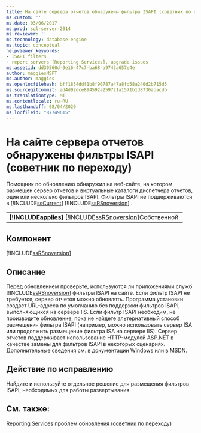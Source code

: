 ```yaml
---
title: На сайте сервера отчетов обнаружены фильтры ISAPI (советник по переходу) | Документация Майкрософт
ms.custom: ''
ms.date: 03/06/2017
ms.prod: sql-server-2014
ms.reviewer: ''
ms.technology: database-engine
ms.topic: conceptual
helpviewer_keywords:
- ISAPI filters
- report servers [Reporting Services], upgrade issues
ms.assetid: dd30560d-9e16-47c7-ba68-a9743a657e4e
author: maggiesMSFT
ms.author: maggies
ms.openlocfilehash: bff1834ddf1b8f90787a47a8fd58a240d2b715d5
ms.sourcegitcommit: ad4d92dce894592a259721a1571b1d8736abacdb
ms.translationtype: MT
ms.contentlocale: ru-RU
ms.lasthandoff: 08/04/2020
ms.locfileid: "87749615"
---
```

# <a name="isapi-filters-detected-on-the-report-server-site-upgrade-advisor"></a>На сайте сервера отчетов обнаружены фильтры ISAPI (советник по переходу)
  Помощник по обновлению обнаружил на веб-сайте, на котором размещен сервер отчетов и виртуальные каталоги диспетчера отчетов, один или несколько фильтров ISAPI. Фильтры ISAPI не поддерживаются в [!INCLUDE[ssCurrent](../../includes/sscurrent-md.md)] [!INCLUDE[ssRSnoversion](../../includes/ssrsnoversion-md.md)] .  
  
||  
|-|  
|**[!INCLUDE[applies](../../includes/applies-md.md)]**  [!INCLUDE[ssRSnoversion](../../includes/ssrsnoversion-md.md)]Собственной.|  
  
## <a name="component"></a>Компонент  
 [!INCLUDE[ssRSnoversion](../../includes/ssrsnoversion-md.md)]  
  
## <a name="description"></a>Описание  
 Перед обновлением проверьте, используются ли приложениями служб [!INCLUDE[ssRSnoversion](../../includes/ssrsnoversion-md.md)] фильтры ISAPI на сайте. Если фильтр ISAPI не требуется, сервер отчетов можно обновлять. Программа установки создаст URL-адреса по умолчанию без поддержки фильтров ISAPI, выполняющихся на сервере IIS. Если фильтр ISAPI необходим, не производите обновление, пока не найдете альтернативный способ размещения фильтра ISAPI (например, можно использовать сервер ISA или продолжить размещение фильтра ISA на сервере IIS). Сервер отчетов поддерживает использование HTTP-модулей ASP.NET в качестве замены для фильтров ISAPI в некоторых сценариях. Дополнительные сведения см. в документации Windows или в MSDN.  
  
## <a name="corrective-action"></a>Действие по исправлению  
 Найдите и используйте отдельное решение для размещения фильтров ISAPI, необходимых для работы развертывания.  
  
## <a name="see-also"></a>См. также:  
 [Reporting Services проблем обновления &#40;советник по переходу&#41;](../../../2014/sql-server/install/reporting-services-upgrade-issues-upgrade-advisor.md)  
  
  
